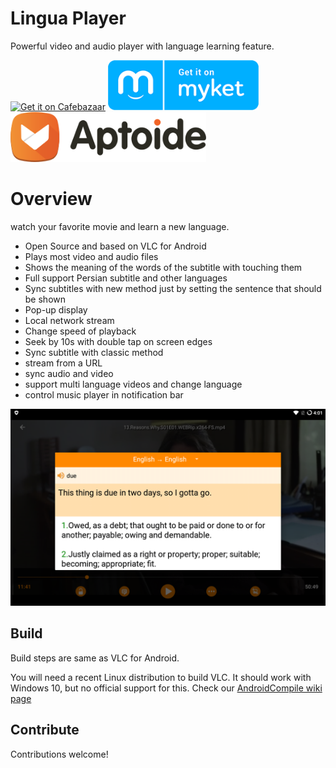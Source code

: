 # Lingua Player
Powerful video and audio player with language learning feature.

[<img alt="Get it on Cafebazaar" height="80" src="https://s.cafebazaar.ir/2/images/badge-g-fullsize.png">](https://cafebazaar.ir/app/ir.habibkazemi.linguaplayer/?l=en)   [<img alt="Get it on Myket" height="80" src="./linguaRepo/assets/myket.png">](http://myket.ir/app/ir.habibkazemi.linguaplayer/?lang=fa)  [<img alt="Get it on Aptoide" height="80" src="./linguaRepo/assets/Aptoide.png">](https://habibkazemi.store.aptoide.com/app/market/ir.habibkazemi.linguaplayer/11020004/28708313/Lingua+Player)      


# Overview
watch your favorite movie and learn a new language.

- Open Source and based on VLC for Android
- Plays most video and audio files
- Shows the meaning of the words of the subtitle with touching them
- Full support Persian subtitle and other languages
- Sync subtitles with new method just by setting the sentence that should be shown
- Pop-up display
- Local network stream
- Change speed of playback
- Seek by 10s with double tap on screen edges
- Sync subtitle with classic method
- stream from a URL
- sync audio and video
- support multi language videos and change language
- control music player in notification bar


![screenshot](./linguaRepo/assets/image1.png)


## Build
Build steps are same as VLC for Android.

You will need a recent Linux distribution to build VLC.
It should work with Windows 10, but no official support for this.
Check our [AndroidCompile wiki page](https://wiki.videolan.org/AndroidCompile/)

## Contribute
Contributions welcome!


